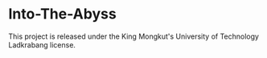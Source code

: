 # Into-The-Abyss

This project is released under the King Mongkut's University of Technology Ladkrabang license.

